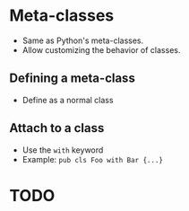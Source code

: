 # Meta-classes
- Same as Python's meta-classes.
- Allow customizing the behavior of classes.

## Defining a meta-class
- Define as a normal class

## Attach to a class
- Use the `with` keyword
- Example: `pub cls Foo with Bar {...}`

# TODO

